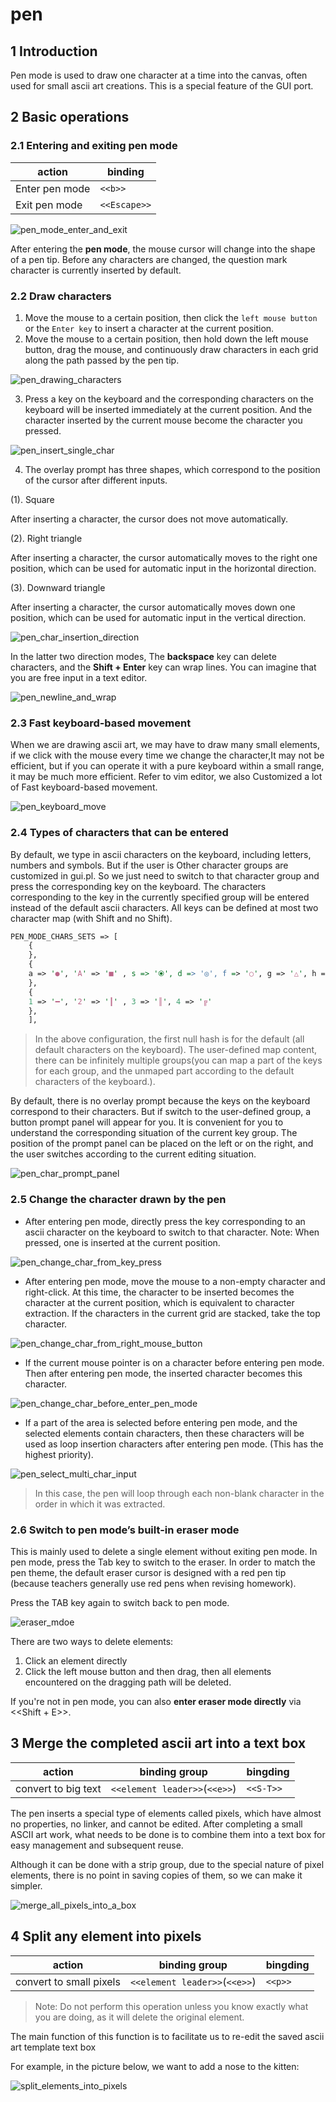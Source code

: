 # pen

## 1 Introduction

Pen mode is used to draw one character at a time into the canvas, often used
for small ascii art creations. This is a special feature of the GUI port.

## 2 Basic operations

### 2.1 Entering and exiting pen mode

| action         | binding       |
|----------------|---------------|
| Enter pen mode | `<<b>>`       |
| Exit pen mode  | `<<Escape>>` |

![pen_mode_enter_and_exit](pen_mode_enter_and_exit.gif)

After entering the **pen mode**, the mouse cursor will change into the shape of
a pen tip. Before any characters are changed, the question mark character is
currently inserted by default.

### 2.2 Draw characters

1. Move the mouse to a certain position, then click the `left mouse button` or
the `Enter key` to insert a character at the current position.
2. Move the mouse to a certain position, then hold down the left mouse button,
drag the mouse, and continuously draw characters in each grid along the path
passed by the pen tip.

![pen_drawing_characters](pen_drawing_characters.gif)

3. Press a key on the keyboard and the corresponding characters on the keyboard 
will be inserted immediately at the current position. And the character inserted
by the current mouse become the character you pressed. 

![pen_insert_single_char](pen_insert_single_char.gif)

4. The overlay prompt has three shapes, which correspond to the position of the
cursor after different inputs.

(1). Square

After inserting a character, the cursor does not move automatically.

(2). Right triangle

After inserting a character, the cursor automatically moves to the right one
position, which can be used for automatic input in the horizontal direction.

(3). Downward triangle

After inserting a character, the cursor automatically moves down one position,
which can be used for automatic input in the vertical direction.

![pen_char_insertion_direction](pen_char_insertion_direction.gif)

In the latter two direction modes, The **backspace** key can delete characters,
and the **Shift + Enter** key can wrap lines. You can imagine that you are free
input in a text editor.

![pen_newline_and_wrap](pen_newline_and_wrap.gif)

### 2.3 Fast keyboard-based movement

When we are drawing ascii art, we may have to draw many small elements, if we
click with the mouse every time we change the character,It may not be efficient,
but if you can operate it with a pure keyboard within a small range, it may be
much more efficient. Refer to vim editor, we also Customized a lot of Fast
keyboard-based movement.

![pen_keyboard_move](pen_keyboard_move.gif)


### 2.4 Types of characters that can be entered

By default, we type in ascii characters on the keyboard, including letters,
numbers and symbols. But if the user is Other character groups are customized in
gui.pl. So we just need to switch to that character group and press the
corresponding key on the keyboard.  The characters corresponding to the key in
the currently specified group will be entered instead of the default ascii
characters. All keys can be defined at most two character map (with Shift and
no Shift).

```perl
PEN_MODE_CHARS_SETS => [
    {
    },
    {
    a => '●', 'A' => '■' , s => '⦿', d => '◎', f => '○', g => '△', h => '⺆', j => '⼌', k => '⼐', l => '⼕',
    },
    {
    1 => '━', '2' => '┃' , 3 => '║', 4 => '╔'
    },
    ],
```

>In the above configuration, the first null hash is for the default (all default
>characters on the keyboard). The user-defined map content, there can be
>infinitely multiple groups(you can map a part of the keys for each group, and
>the unmaped part according to the default characters of the keyboard.).

By default, there is no overlay prompt because the keys on the keyboard
correspond to their characters. But if switch to the user-defined group, a
button prompt panel will appear for you. It is convenient for you to understand
the corresponding situation of the current key group. The position of the prompt
panel can be placed on the left or on the right, and the user switches according
to the current editing situation.

![pen_char_prompt_panel](pen_char_prompt_panel.gif)






### 2.5 Change the character drawn by the pen

* After entering pen mode, directly press the key corresponding to an ascii
character on the keyboard to switch to that character. Note: When pressed, one
is inserted at the current position.

![pen_change_char_from_key_press](pen_change_char_from_key_press.gif)

* After entering pen mode, move the mouse to a non-empty character and
right-click. At this time, the character to be inserted becomes the character
at the current position, which is equivalent to character extraction. If the
characters in the current grid are stacked, take the top character.

![pen_change_char_from_right_mouse_button](pen_change_char_from_right_mouse_button.gif)

* If the current mouse pointer is on a character before entering pen mode.
Then after entering pen mode, the inserted character becomes this character.

![pen_change_char_before_enter_pen_mode](pen_change_char_before_enter_pen_mode.gif)

* If a part of the area is selected before entering pen mode, and the selected
elements contain characters, then these characters will be used as loop
insertion characters after entering pen mode. (This has the highest priority).

![pen_select_multi_char_input](pen_select_multi_char_input.gif)

>In this case, the pen will loop through each non-blank character in the order 
in which it was extracted.

### 2.6 Switch to pen mode’s built-in eraser mode

This is mainly used to delete a single element without exiting pen mode. In pen 
mode, press the Tab key to switch to the eraser. In order to match the pen 
theme, the default eraser cursor is designed with a red pen tip (because 
teachers generally use red pens when revising homework).

Press the TAB key again to switch back to pen mode.

![eraser_mdoe](eraser_mode.gif)

There are two ways to delete elements:
1. Click an element directly
2. Click the left mouse button and then drag, then all elements encountered 
on the dragging path will be deleted.

If you're not in pen mode, you can also **enter eraser mode directly** via 
<<Shift + E>>.

## 3 Merge the completed ascii art into a text box

| action              | binding group                 | bingding  |
|---------------------|-------------------------------|-----------|
| convert to big text | `<<element leader>>`(`<<e>>`) | `<<S-T>>` |

The pen inserts a special type of elements called pixels, which have almost
no properties, no linker, and cannot be edited. After completing a small ASCII
art work, what needs to be done is to combine them into a text box for easy
management and subsequent reuse.

Although it can be done with a strip group, due to the special nature of pixel
elements, there is no point in saving copies of them, so we can make it simpler.

![merge_all_pixels_into_a_box](merge_all_pixels_into_a_box.gif)

## 4 Split any element into pixels

| action                  | binding group                 | bingding |
|-------------------------|-------------------------------|----------|
| convert to small pixels | `<<element leader>>`(`<<e>>`) | `<<p>>`  |

>Note: Do not perform this operation unless you know exactly what you are
doing, as it will delete the original element.

The main function of this function is to facilitate us to re-edit the saved
ascii art template text box

For example, in the picture below, we want to add a nose to the kitten:

![split_elements_into_pixels](split_elements_into_pixels.gif)


